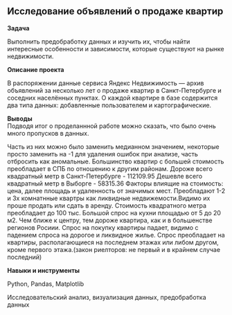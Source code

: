 ## Исследование объявлений о продаже квартир



**Задача**   

Выполнить предобработку данных и изучить их, чтобы найти интересные особенности и зависимости, которые существуют на рынке недвижимости.

**Описание проекта**

В распоряжении данные сервиса Яндекс Недвижимость — архив объявлений за несколько лет о продаже квартир в Санкт-Петербурге и соседних населённых пунктах.
О каждой квартире в базе содержится два типа данных: добавленные пользователем и картографические. 


**Выводы**  
Подводя итог о проделаннной работе можно сказать, что было очень много пропусков в данных.

Часть из них можно было заменить медианном значением, некоторые просто заменить на -1 для удаления ошибок при анализе, часть отбросить как аномальные. Большинство квартир с большей стоимость преобладает в СПБ по отношению к другим районам. Дороже всего квадратный метр в Санкт-Петербурге - 112109.95 Дешевле всего квадратный метр в Выборге - 58315.36 Факторы влиящие на стоимость: цена, далее площадь и удаленность от значимых мест. Преобладают 1-2 и 3х комнатнные квартры как ликвидные недвижемости.Видимо их проше продать или сдать в аренду. Стоимость квадратного метра преобладает до 100 тыс. Большой спроc на кухни площадью от 5 до 20 м2. Чем ближе к центру, тем дороже квартира, как и в большенстве регионов Росиии. Спрос на покупку квартиры падает, видимо с падением спроса на дорогое и ликвидное жилье. Спрос преобладает на квартиры, располагающиеся на последнем этажах или либом другом, кроме первого этажа.(закон риелторов: не первый и в крайнем случае последний)

**Навыки и инструменты**  


Python, Pandas,  Matplotlib


Исследовательский анализ, визуализация данных, предобработка данных 
